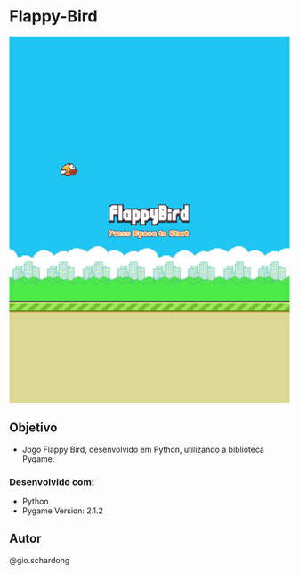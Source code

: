 # Flappy-Bird

![](./Screenshot.png)


## Objetivo

- Jogo Flappy Bird, desenvolvido em Python, utilizando a biblioteca Pygame.

### Desenvolvido com:

- Python
- Pygame Version: 2.1.2 

## Autor

@gio.schardong
